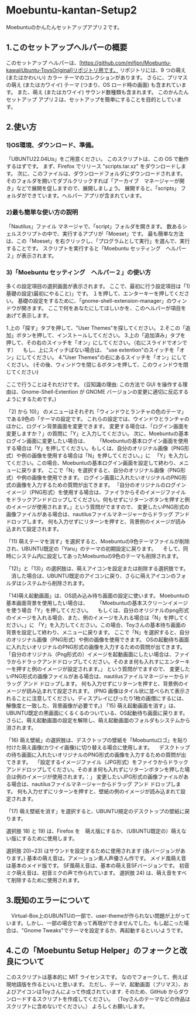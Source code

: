 # Moebuntu-kantan-Setup2
Moebuntuのかんたんセットアップアプリ２です。
## 1.このセットアップヘルパーの概要
このセットアップ ヘルパーは、[https://github.com/mifjpn/Moebuntu-kawaiiUbuntu-ToysOriginal]リポジトリ用です。
リポジトリには、9 つの萌え (またはかわいい) カラー テーマのコレクションがあります。
さらに、プリマスの萌え (またはカワイイ) テーマ (つまり、OS ロード時の画面) も含まれています。
また、萌え (またはカワイイ) サウンド数種類も含まれます。
このかんたんセットアップ アプリ２は、セットアップを簡単にすることを目的としています。

## 2.使い方
### 1)OS環境、ダウンロード、準備。
「UBUNTU22.04Lts」をご用意ください。
このスクリプトは、この OS で動作するはずです。
まず、Firefox でリリース "scripts.tar.xz" をダウンロードします。
次に、このファイルは、ダウンロードフォルダにダウンロードされます。そのフォルダを開いてダブルクリックすれば「アーカイブ　マネージャーが開き」などで展開を促しますので、展開しましょう。
展開すると、「scripts」 フォルダができています。ヘルパー アプリが含まれています。
### 2)最も簡単な使い方の説明
「Nautilus」ファイル マネージャで、「script」フォルダを開きます。
数あるシェルスクリプトの中で、実行するアプリが「Moeset」です。
最も簡単な方法は、この「Moeset」を右クリックし、「プログラムとして実行」を選んで、実行することです。
スクリプトを実行すると「Moebuntu セッティング　ヘルパー２」が表示されます。
### 3)「Moebuntu セッティング　ヘルパー２」の使い方
多くの設定項目の選択画面が表示されます。
ここで、最初に行う設定項目は「1) 基礎の設定(最初にやること)」です。
１を押して、エンターキーを押してください。
基礎の設定をするために、「gnome-shell-extension-manager」のウィンドウが開きます。
ここで何をあなたにしてほしいかを、このヘルパーが項目をあげて表示します。

1.上の「探す」タブを押して、"User Themes"を探してください。 
2.そこの「追加」ボタンを押して、インストールしてください。
3.上の「追加済み」タブを押して、その右のスイッチを「オン」にしてください。（右にスライドでオンです）
　もし、上にスイッチばない場合は、 "use extention"のスイッチを「オン」にしてください。
4."User Themes"の右にあるスイッチを「オン」にしてください。
(その後、ウィンドウを閉じるボタンを押して、このウィンドウを閉じてください)

ここで行うことはそれだけです。
  (豆知識の理由: この方法で GUI を操作する理由は、Gnome-Shell-Extention が GNOME バージョンの変更に適切に反応するようにするためです。)
 
「2) から 10)」 のメニューはそれぞれ「ウィンドウとランチャの色のテーマ」である9色の「テーマの設定です。
これらの設定では、ウインドウとランチャのほかに、ログイン背景画面を変更できます。
変更する場合は、「ログイン画面を変更しますか？」の質問に「Y」と入力してください。
次に、Moebuntuの基本ログイン画面に変更したい場合は、
　　「Moebuntuの基本ログイン画面を使用する場合は「Y」を押してください。もしくは、自分のオリジナル画像（PNG形式）や例の画像を使用する場合は「N」を押してください。」に
  　「Y」を入力してください。この場合、Moebuntuの基本ログイン画面を設定して終わり、メニューに戻ります。
ここで「N」を選択すると、自分のオリジナル画像（PNG形式）や例の画像を使用できます。
ログイン画面に入れたいオリジナルのPNG形式の画像を入力するための質問が出てきます。
「自分のオリジナルのログインイメージ（PNG形式）を使用する場合は、ファイラからそのイメージファイルをドラックアンドドロップしてください。何もせずにリターンボタンを押すと例のイメージが使用されます。」という質問がでますので、
変更したいPNG形式の画像ファイルがある場合は、nautilusファイルマネージャーからドラッグ アンド ドロップします。 何も入力せずにリターンを押すと、背景例のイメージが読み込まれて設定されます。

「11) 萌えテーマを消す」を選択すると、Moebuntuの9色テーマファイルが削除され、UBUNTU既定の「Yaru」のテーマの初期設定に戻ります。
　そして、同時にシステム内に設定してあったMoebuntuの9色のテーマも削除されます。

「12)」と「13)」の選択肢は、萌えアイコンを設定または削除する選択肢です。
　消した場合は、UBUNTU既定のアイコンに戻り、さらに萌えアイコンのフォルダはシステムから削除されます。

「14)萌え起動画面」は、OS読み込み待ち画面の設定に使います。
Moebuntuの基本画面背景を使用したい場合は、
　　「Moebuntuの基本スクリーンイメージを使う場合「Y」を押してください。
　もしくは、自分のオリジナルのpng形式のイメージを入れる場合、また、例のイメージを入れる場合は「N」を押してください。」に
 「Y」を入力してください。この場合、Toyさんの基本待ち画面の背景を設定して終わり、メニューに戻ります。
 ここで「N」を選択すると、自分のオリジナル画像（PNG形式）や例の画像を使用できます。
OSの起動待ち画面に入れたいオリジナルのPNG形式の画像を入力するための質問が出てきます。
「自分のオリジナル（Png形式の）イメージを起動画面にしたい場合は、ファイラからドラックアンドドロップしてください。そのまま何も入れすにエンターキーを押すと例のイメージが設定されます。」
という質問がでますので、
変更したいPNG形式の画像ファイルがある場合は、nautilusファイルマネージャーからドラッグ アンド ドロップします。 何も入力せずにリターンを押すと、背景例のイメージが読み込まれて設定されます。
(PNG 画像はタイル状に並べられて表示されることに注意してください。ディスプレイにぴったり1枚の画僧にするには、解像度と一致した、背景画像が必要です。)
「15) 萌え起動画面を消す」は、UBUNTU既定の黒画面にくるくるのついている、OS起動待ち画面に戻ります。さらに、萌え起動画面の設定を解除し、萌え起動画面のフォルダもシステムから消されます。

「16) 萌え壁紙」の選択肢は、デスクトップの壁紙を「Moebuntuロゴ」を貼り付けた萌え画像(カワイイ画像)に切り替える場合に使用します。
　デスクトップの待ち画面に入れたいオリジナルのPNG形式の画像を入力するための質問が出てきます。
　「設定するイメージファイル（JPG形式）をファイラからドラックアンドドロップしてください。そのまま何も入れずにリターンボタンを押した場合は例のイメージが使用されます。：」
 変更したいJPG形式の画像ファイルがある場合は、nautilusファイルマネージャーからドラッグ アンド ドロップします。 何も入力せずにリターンを押すと、壁紙の例のイメージが読み込まれて設定されます。

「17) 萌え壁紙を消す」を選択すると、UBUNTU規定のデスクトップの壁紙に戻ります。

選択肢 18) と 19) は、Firefox を　萌え版にするか、（UBUNTU既定の）萌えない版にするために使用します。 

選択肢 20)~23) はサウンドを設定するために使用されます (各バージョンがあります。)
  基本の萌え音は。アメーション素人声優さん作です。
  メイド風萌え音は基本のメイド版です。
  SF風萌え音は、基本の萌え音SFバージョンです。
  初音ミク萌え音は、初音ミクの声で作られています。
  選択肢 24) は、萌え音をすべて削除するために使用されます。

## 3.既知のエラーについて
　Virtual-Box上のUBUNTUの一部で、user-themeが作られない問題が上がっています。しかし、一部の場合であって再現ができませんでした。もし起こった場合は、"Gnome Tweaks"でテーマを設定するか、再起動するといいようです。

## 4.この「Moebuntu Setup Helper」のフォークと改良について
このスクリプトは基本的に MIT ライセンスです。 なのでフォークして、例えば現地語版を作るといいと思います。
ただし、テーマ、起動画面（プリマス）、およびアイコンはToyさんによって作成されています.
そのため、GitHub からダウンロードするスクリプトを作成してください。 （Toyさんのテーマなどの作品はスクリプトに含めないでください。）
よろしくお願いします。
